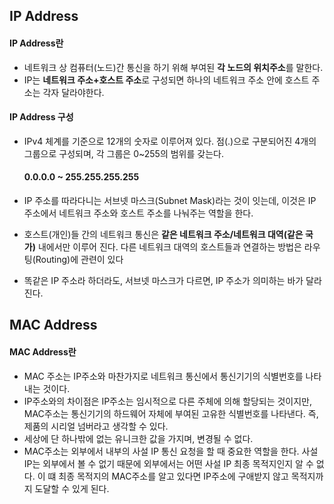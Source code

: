 ## IP Address

#### IP Address란

- 네트워크 상 컴퓨터(노드)간 통신을 하기 위해 부여된 **각 노드의 위치주소**를 말한다.
- IP는 **네트워크 주소+호스트 주소**로 구성되면 하나의 네트워크 주소 안에 호스트 주소는 각자 달라야한다.



#### IP Address 구성

- IPv4 체계를 기준으로 12개의 숫자로 이루어져 있다. 점(.)으로 구분되어진 4개의 그룹으로 구성되며, 각 그룹은 0~255의 범위를 갖는다.

  #### 0.0.0.0 ~ 255.255.255.255

- IP 주소를 따라다니는 서브넷 마스크(Subnet Mask)라는 것이 잇는데, 이것은 IP 주소에서 네트워크 주소와 호스트 주소를 나눠주는 역할을 한다.
- 호스트(개인)들 간의 네트워크 통신은 **같은 네트워크 주소/네트워크 대역(같은 국가)** 내에서만 이루어 진다.
  다른 네트워크 대역의 호스트들과 연결하는 방법은 라우팅(Routing)에 관련이 있다
- 똑같은 IP 주소라 하더라도, 서브넷 마스크가 다르면, IP 주소가 의미하는 바가 달라진다.





## MAC Address

#### MAC Address란

- MAC 주소는 IP주소와 마찬가지로 네트워크 통신에서 통신기기의 식별번호를 나타내는 것이다.
- IP주소와의 차이점은 IP주소는 임시적으로 다른 주체에 의해 할당되는 것이지만, MAC주소는 통신기기의 하드웨어 자체에 부여된 고유한 식별번호를 나타낸다.
  즉, 제품의 시리얼 넘버라고 생각할 수 있다.
- 세상에 단 하나밖에 없는 유니크한 값을 가지며, 변경될 수 없다.
- MAC주소는 외부에서 내부의 사설 IP 통신 요청을 할 때 중요한 역할을 한다. 사설 IP는 외부에서 볼 수 없기 때문에 외부에서는 어떤 사설 IP 최종 목적지인지 알 수 없다.
  이 떄 최종 목적지의 MAC주소를 알고 있다면 IP주소에 구애받지 않고 목적지까지 도달할 수 있게 된다.